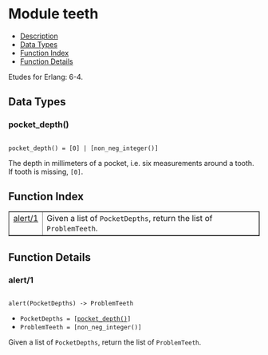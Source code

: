 

# Module teeth #
* [Description](#description)
* [Data Types](#types)
* [Function Index](#index)
* [Function Details](#functions)

Etudes for Erlang: 6-4.

<a name="types"></a>

## Data Types ##




### <a name="type-pocket_depth">pocket_depth()</a> ###


<pre><code>
pocket_depth() = [0] | [non_neg_integer()]
</code></pre>

 The depth in millimeters of a pocket, i.e. six measurements around a tooth.
If tooth is missing, `[0]`.

<a name="index"></a>

## Function Index ##


<table width="100%" border="1" cellspacing="0" cellpadding="2" summary="function index"><tr><td valign="top"><a href="#alert-1">alert/1</a></td><td>Given a list of <code>PocketDepths</code>, return the list of <code>ProblemTeeth</code>.</td></tr></table>


<a name="functions"></a>

## Function Details ##

<a name="alert-1"></a>

### alert/1 ###

<pre><code>
alert(PocketDepths) -&gt; ProblemTeeth
</code></pre>

<ul class="definitions"><li><code>PocketDepths = [<a href="#type-pocket_depth">pocket_depth()</a>]</code></li><li><code>ProblemTeeth = [non_neg_integer()]</code></li></ul>

Given a list of `PocketDepths`, return the list of `ProblemTeeth`.

